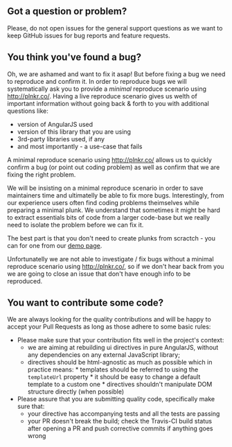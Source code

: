 ## Got a question or problem?

Please, do not open issues for the general support questions as we want to keep GitHub issues for bug reports and feature requests.

## You think you've found a bug?

Oh, we are ashamed and want to fix it asap! But before fixing a bug we need to reproduce and confirm it. In order to reproduce bugs we will systematically ask you to provide a _minimal_ reproduce scenario using http://plnkr.co/. Having a live reproduce scenario gives us welth of important information without going back & forth to you with additional questions like:
* version of AngularJS used
* version of this library that you are using
* 3rd-party libraries used, if any
* and most importantly - a use-case that fails 

A minimal reproduce scenario using http://plnkr.co/ allows us to quickly confirm a bug (or point out coding problem) as well as confirm that we are fixing the right problem. 

We will be insisting on a minimal reproduce scenario in order to save maintainers time and ultimatelly be able to fix more bugs. Interestingly, from our experience users often find coding problems theimselves while preparing a minimal plunk. We understand that sometimes it might be hard to extract essentials bits of code from a larger code-base but we really need to isolate the problem before we can fix it.

The best part is that you don't need to create plunks from scractch - you can for one from our [demo page](http://clickataxi.github.io/dd-common/).

Unfortunatelly we are not able to investigate / fix bugs without a minimal reproduce scenario using http://plnkr.co/, so if we don't hear back from you we are going to close an issue that don't have enough info to be reproduced.


## You want to contribute some code?

We are always looking for the quality contributions and will be happy to accept your Pull Requests as long as those adhere to some basic rules:

* Please make sure that your contribution fits well in the project's context:
  * we are aiming at rebuilding ui directives in pure AngularJS, without any dependencies on any external JavaScript library;
  * directives should be html-agnostic as much as possible which in practice means:
        * templates should be referred to using the `templateUrl` property
        * it should be easy to change a default template to a custom one
        * directives shouldn't manipulate DOM structure directly (when possible)
* Please assure that you are submitting quality code, specifically make sure that:
  * your directive has accompanying tests and all the tests are passing
  * your PR doesn't break the build; check the Travis-CI build status after opening a PR and push corrective commits if anything goes wrong

